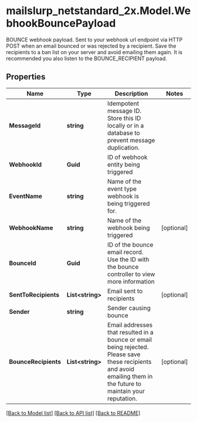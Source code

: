 # mailslurp_netstandard_2x.Model.WebhookBouncePayload
BOUNCE webhook payload. Sent to your webhook url endpoint via HTTP POST when an email bounced or was rejected by a recipient. Save the recipients to a ban list on your server and avoid emailing them again. It is recommended you also listen to the BOUNCE_RECIPIENT payload.

## Properties

Name | Type | Description | Notes
------------ | ------------- | ------------- | -------------
**MessageId** | **string** | Idempotent message ID. Store this ID locally or in a database to prevent message duplication. | 
**WebhookId** | **Guid** | ID of webhook entity being triggered | 
**EventName** | **string** | Name of the event type webhook is being triggered for. | 
**WebhookName** | **string** | Name of the webhook being triggered | [optional] 
**BounceId** | **Guid** | ID of the bounce email record. Use the ID with the bounce controller to view more information | 
**SentToRecipients** | **List&lt;string&gt;** | Email sent to recipients | [optional] 
**Sender** | **string** | Sender causing bounce | 
**BounceRecipients** | **List&lt;string&gt;** | Email addresses that resulted in a bounce or email being rejected. Please save these recipients and avoid emailing them in the future to maintain your reputation. | [optional] 

[[Back to Model list]](../README#documentation-for-models) [[Back to API list]](../README#documentation-for-api-endpoints) [[Back to README]](../README)


